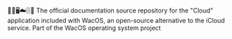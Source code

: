 🍏️💾️🖥️☁️🗄️📖️ The official documentation source repository for the "Cloud" application included with WacOS, an open-source alternative to the iCloud service. Part of the WacOS operating system project
